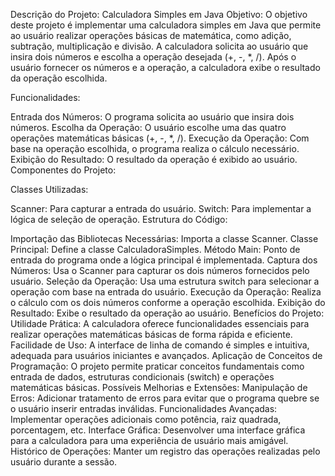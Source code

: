 Descrição do Projeto: Calculadora Simples em Java
Objetivo:
O objetivo deste projeto é implementar uma calculadora simples em Java que permite ao usuário realizar operações básicas de matemática, como adição, subtração, multiplicação e divisão. A calculadora solicita ao usuário que insira dois números e escolha a operação desejada (+, -, *, /). Após o usuário fornecer os números e a operação, a calculadora exibe o resultado da operação escolhida.

Funcionalidades:

Entrada dos Números: O programa solicita ao usuário que insira dois números.
Escolha da Operação: O usuário escolhe uma das quatro operações matemáticas básicas (+, -, *, /).
Execução da Operação: Com base na operação escolhida, o programa realiza o cálculo necessário.
Exibição do Resultado: O resultado da operação é exibido ao usuário.
Componentes do Projeto:

Classes Utilizadas:

Scanner: Para capturar a entrada do usuário.
Switch: Para implementar a lógica de seleção de operação.
Estrutura do Código:

Importação das Bibliotecas Necessárias: Importa a classe Scanner.
Classe Principal: Define a classe CalculadoraSimples.
Método Main: Ponto de entrada do programa onde a lógica principal é implementada.
Captura dos Números: Usa o Scanner para capturar os dois números fornecidos pelo usuário.
Seleção da Operação: Usa uma estrutura switch para selecionar a operação com base na entrada do usuário.
Execução da Operação: Realiza o cálculo com os dois números conforme a operação escolhida.
Exibição do Resultado: Exibe o resultado da operação ao usuário.
Benefícios do Projeto:
Utilidade Prática: A calculadora oferece funcionalidades essenciais para realizar operações matemáticas básicas de forma rápida e eficiente.
Facilidade de Uso: A interface de linha de comando é simples e intuitiva, adequada para usuários iniciantes e avançados.
Aplicação de Conceitos de Programação: O projeto permite praticar conceitos fundamentais como entrada de dados, estruturas condicionais (switch) e operações matemáticas básicas.
Possíveis Melhorias e Extensões:
Manipulação de Erros: Adicionar tratamento de erros para evitar que o programa quebre se o usuário inserir entradas inválidas.
Funcionalidades Avançadas: Implementar operações adicionais como potência, raiz quadrada, porcentagem, etc.
Interface Gráfica: Desenvolver uma interface gráfica para a calculadora para uma experiência de usuário mais amigável.
Histórico de Operações: Manter um registro das operações realizadas pelo usuário durante a sessão.